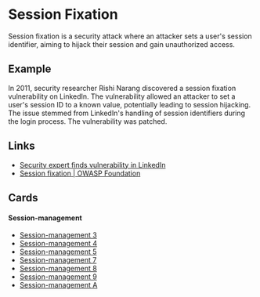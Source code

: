 # Session Fixation

Session fixation is a security attack where an attacker sets a user's session identifier, aiming to hijack their session and gain unauthorized access.

## Example

In 2011, security researcher Rishi Narang discovered a session fixation vulnerability on LinkedIn. The vulnerability allowed an attacker to set a user's session ID to a known value, potentially leading to session hijacking. The issue stemmed from LinkedIn's handling of session identifiers during the login process. The vulnerability was patched.

## Links

- [Security expert finds vulnerability in LinkedIn](https://techmonitor.ai/technology/software/security-expert-finds-vulnerability-in-linkedin-230511)
- [Session fixation | OWASP Foundation](https://owasp.org/www-community/attacks/Session_fixation)

## Cards

#### Session-management

- [Session-management 3](/cards/SM3)
- [Session-management 4](/cards/SM4)
- [Session-management 5](/cards/SM5)
- [Session-management 7](/cards/SM7)
- [Session-management 8](/cards/SM8)
- [Session-management 9](/cards/SM9)
- [Session-management A](/cards/SMA)
